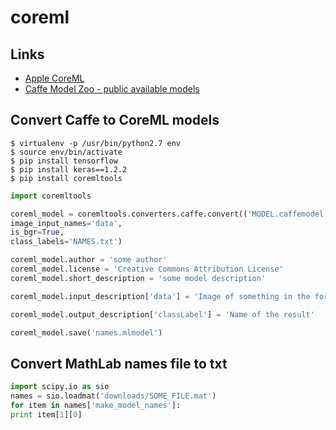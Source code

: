 # coreml

## Links

* [Apple CoreML](https://developer.apple.com/machine-learning)
* [Caffe Model Zoo - public available models](https://github.com/BVLC/caffe/wiki/Model-Zoo)

##  Convert Caffe to CoreML models
```
$ virtualenv -p /usr/bin/python2.7 env
$ source env/bin/activate
$ pip install tensorflow
$ pip install keras==1.2.2
$ pip install coremltools
```

```python
import coremltools

coreml_model = coremltools.converters.caffe.convert(('MODEL.caffemodel', 'DEPLOY.prototxt'),
image_input_names='data',
is_bgr=True,
class_labels='NAMES.txt')

coreml_model.author = 'some author'
coreml_model.license = 'Creative Commons Attribution License'
coreml_model.short_description = 'some model description'

coreml_model.input_description['data'] = 'Image of something in the format 224x224'

coreml_model.output_description['classLabel'] = 'Name of the result'

coreml_model.save('names.mlmodel')
```

##  Convert MathLab names file to txt

```python
import scipy.io as sio
names = sio.loadmat('downloads/SOME_FILE.mat')
for item in names['make_model_names']:
print item[1][0]
```
